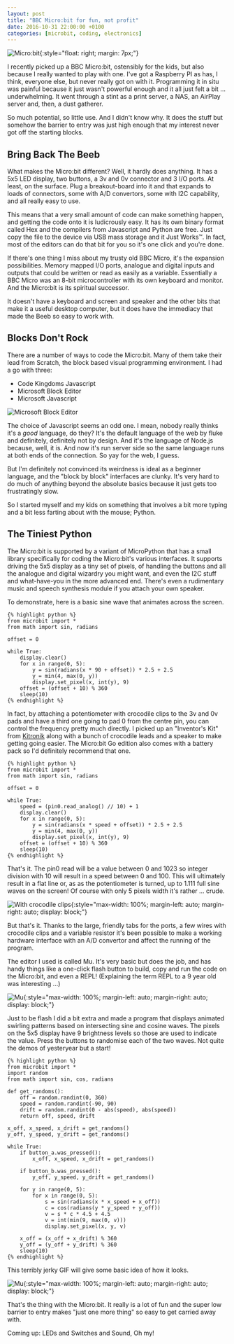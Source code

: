 ```yaml
---
layout: post
title: "BBC Micro:bit for fun, not profit"
date: 2016-10-31 22:00:00 +0100
categories: [microbit, coding, electronics]
---
```


![Micro:bit](/images/bbc_micro_bit_for_fun_not_profit/microbit.jpg){:style="float: right; margin: 7px;"}

I recently picked up a BBC Micro:bit, ostensibly for the kids, but also
because I really wanted to play with one. I've got a Raspberry PI as has, I
think, everyone else, but never really got on with it. Programming it in situ
was painful because it just wasn't powerful enough and it all just felt a
bit ... underwhelming. It went through a stint as a print server, a NAS,
an AirPlay server and, then, a dust gatherer.

So much potential, so little use. And I didn't know why. It does the stuff but
somehow the barrier to entry was just high enough that my interest never got off
the starting blocks.

## Bring Back The Beeb

What makes the Micro:bit different? Well, it hardly does anything. It has a
5x5 LED display, two buttons, a 3v and 0v connector and 3 I/O ports. At least,
on the surface. Plug a breakout-board into it and that expands to loads of
connectors, some with A/D convertors, some with I<super>2</super>C capability,
and all really easy to use.

This means that a very small amount of code can make something happen, and
getting the code onto it is ludicrously easy. It has its own binary format
called Hex and the compilers from Javascript and Python are free. Just copy
the file to the device via USB mass storage and it Just Works™. In fact, most
of the editors can do that bit for you so it's one click and you're done.

If there's one thing I miss about my trusty old BBC Micro, it's the expansion
possibilities. Memory mapped I/O ports, analogue and digital inputs and outputs
that could be written or read as easily as a variable. Essentially a BBC Micro
was an 8-bit microcontroller with its own keyboard and monitor. And the
Micro:bit is its spiritual successor.

It doesn't have a keyboard and screen and speaker and the other bits that make
it a useful desktop computer, but it does have the immediacy that made the Beeb
so easy to work with.

## Blocks Don't Rock

There are a number of ways to code the Micro:bit.  Many of them take their
lead from Scratch, the block based visual programming environment. I had a go
with three:

* Code Kingdoms Javascript
* Microsoft Block Editor
* Microsoft Javascript

![Microsoft Block Editor](/images/bbc_micro_bit_for_fun_not_profit/blocks.png)

The choice of Javascript seems an odd one. I mean, nobody really thinks it's
a *good* language, do they? It's the default language of the web by fluke
and definitely, definitely not by design. And it's the language of Node.js
because, well, it is. And now it's run server side so the same language runs
at both ends of the connection. So yay for the web, I guess.

But I'm definitely not convinced its weirdness is ideal as a beginner language,
and the "block by block" interfaces are clunky. It's very hard to do much of
anything beyond the absolute basics because it just gets too frustratingly slow.

So I started myself and my kids on something that involves a bit more typing and
a bit less farting about with the mouse; Python.

## The Tiniest Python

The Micro:bit is supported by a variant of MicroPython that has a small library
specifically for coding the Micro:bit's various interfaces. It supports driving
the 5x5 display as a tiny set of pixels, of handling the buttons and all the
analogue and digital wizardry you might want, and even the I<super>2</super>C
stuff and what-have-you in the more advanced end. There's even a rudimentary
music and speech synthesis module if you attach your own speaker.

To demonstrate, here is a basic sine wave that animates across the screen.

    {% highlight python %}
    from microbit import *
    from math import sin, radians

    offset = 0

    while True:
        display.clear()
        for x in range(0, 5):
            y = sin(radians(x * 90 + offset)) * 2.5 + 2.5
            y = min(4, max(0, y))
            display.set_pixel(x, int(y), 9)
        offset = (offset + 10) % 360
        sleep(10)
    {% endhighlight %}

In fact, by attaching a potentiometer with crocodile clips to the 3v and 0v
pads and have a third one going to pad 0 from the centre pin, you can control
the frequency pretty much directly. I picked up an "Inventor's Kit" from [Kitronik](https://www.kitronik.co.uk/) along with a bunch of crocodile leads
and a speaker to make getting going easier. The Micro:bit Go edition also
comes with a battery pack so I'd definitely recommend that one.

    {% highlight python %}
    from microbit import *
    from math import sin, radians

    offset = 0

    while True:
        speed = (pin0.read_analog() // 10) + 1
        display.clear()
        for x in range(0, 5):
            y = sin(radians(x * speed + offset)) * 2.5 + 2.5
            y = min(4, max(0, y))
            display.set_pixel(x, int(y), 9)
        offset = (offset + 10) % 360
        sleep(10)
    {% endhighlight %}

That's it. The pin0 read will be a value between 0 and 1023 so integer division
with 10 will result in a speed between 0 and 100. This will ultimately result
in a flat line or, as as the potentiometer is turned, up to 1.111 full sine
waves on the screen! Of course with only 5 pixels width it's rather ... crude.

![With crocodile clips](/images/bbc_micro_bit_for_fun_not_profit/pot.jpg){:style="max-width: 100%; margin-left: auto; margin-right: auto; display: block;"}

But that's it. Thanks to the large, friendly tabs for the ports, a few wires
with crocodile clips and a variable resistor it's been possible to make a
working hardware interface with an A/D convertor and affect the running of the
program.

The editor I used is called Mu. It's very basic but does the job, and has
handy things like a one-click flash button to build, copy and run the code
on the Micro:bit, and even a REPL! (Explaining the term REPL to a 9 year old
was interesting ...)

![Mu](/images/bbc_micro_bit_for_fun_not_profit/mu.png){:style="max-width: 100%; margin-left: auto; margin-right: auto; display: block;"}

Just to be flash I did a bit extra and made a program that displays animated
swirling patterns based on intersecting sine and cosine waves. The pixels on the
5x5 display have 9 brightness levels so those are used to indicate the value.
Press the buttons to randomise each of the two waves. Not quite the demos
of yesteryear but a start!

    {% highlight python %}
    from microbit import *
    import random
    from math import sin, cos, radians

    def get_randoms():
        off = random.randint(0, 360)
        speed = random.randint(-90, 90)
        drift = random.randint(0 - abs(speed), abs(speed))
        return off, speed, drift

    x_off, x_speed, x_drift = get_randoms()
    y_off, y_speed, y_drift = get_randoms()

    while True:
        if button_a.was_pressed():
            x_off, x_speed, x_drift = get_randoms()

        if button_b.was_pressed():
            y_off, y_speed, y_drift = get_randoms()

        for y in range(0, 5):
            for x in range(0, 5):
                s = sin(radians(x * x_speed + x_off))
                c = cos(radians(y * y_speed + y_off))
                v = s * c * 4.5 + 4.5
                v = int(min(9, max(0, v)))
                display.set_pixel(x, y, v)

        x_off = (x_off + x_drift) % 360
        y_off = (y_off + y_drift) % 360
        sleep(10)
    {% endhighlight %}

This terribly jerky GIF will give some basic idea of how it looks.

![Mu](/images/bbc_micro_bit_for_fun_not_profit/swirly.gif){:style="max-width: 100%; margin-left: auto; margin-right: auto; display: block;"}

That's the thing with the Micro:bit. It really is a lot of fun and the
super low barrier to entry makes "just one more thing" so easy to get
carried away with.

Coming up: LEDs and Switches and Sound, Oh my!
